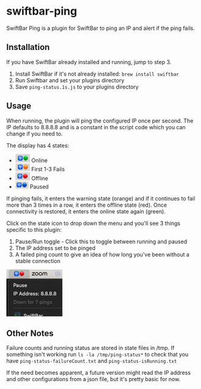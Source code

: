 # swiftbar-ping

SwiftBar Ping is a plugin for SwiftBar to ping an IP and alert if the ping fails.

## Installation

If you have SwiftBar already installed and running, jump to step 3.

1. Install SwiftBar if it's not already installed: `brew install swiftbar`
2. Run Swiftbar and set your plugins directory
3. Save `ping-status.1s.js` to your plugins directory

## Usage

When running, the plugin will ping the configured IP once per second. The IP defaults to 8.8.8.8 and is a constant in the script code which you can change if you need to.

The display has 4 states:

- ![Example of the display status when online](./status-online.png) Online
- ![Example of the display status when there are between 1 and 3 failures](./status-warn.png) First 1-3 Fails
- ![Example of the display status when there are more than 3 failures](./status-offline.png) Offline
- ![Example of the display status when pinging is paused](./status-paused.png) Paused

If pinging fails, it enters the warning state (orange) and if it continues to fail more than 3 times in a row, it enters the offline state (red). Once connectivity is restored, it enters the online state again (green).

Click on the state icon to drop down the menu and you'll see 3 things specific to this plugin:

1. Pause/Run toggle - Click this to toggle between running and paused
2. The IP address set to be pinged
3. A failed ping count to give an idea of how long you've been without a stable connection

![Example of the drop-down display of the plugin while running](./plugin-details.png)

## Other Notes

Failure counts and running status are stored in state files in /tmp. If something isn't working run `ls -la /tmp/ping-status*` to check that you have `ping-status-failureCount.txt` and
`ping-status-isRunning.txt`

If the need becomes apparent, a future version might read the IP address and other configurations from a json file, but it's pretty basic for now.